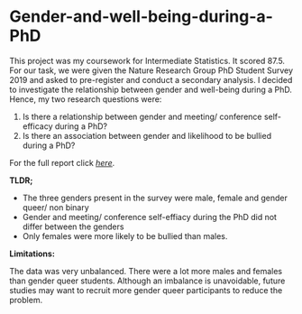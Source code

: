 
# Gender-and-well-being-during-a-PhD

This project was my coursework for Intermediate Statistics. It scored 87.5. For our task, we were given the Nature Research Group PhD Student Survey 2019 and asked to pre-register and conduct a secondary analysis. I decided to investigate the relationship between gender and well-being during a PhD. Hence, my two research questions were:

<ol>
<li>Is there a relationship between gender and meeting/ conference self-efficacy during a PhD?</li>
<li>Is there an association between gender and likelihood to be bullied during a PhD?</li>
</ol>


For the full report click <i><u>[here](https://rpubs.com/BenAY/gender-well-being-phd)</i></u>.

<b> TLDR; </b>
<ul>
<li>The three genders present in the survey were male, female and gender queer/ non binary</li>
<li>Gender and meeting/ conference self-effiacy during the PhD did not differ between the genders</li>
<li>Only females were more likely to be bullied than males.</li>
</ul>

<b>Limitations:</b>

The data was very unbalanced. There were a lot more males and females than gender queer students. Although an imbalance is unavoidable, future studies may want to recruit more gender queer participants to reduce the problem. 
  

